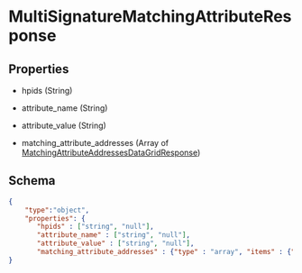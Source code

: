 # MultiSignatureMatchingAttributeResponse
## Properties
- hpids (String)

   
- attribute_name (String)

   
- attribute_value (String)

   
- matching_attribute_addresses (Array of [MatchingAttributeAddressesDataGridResponse](MatchingAttributeAddressesDataGridResponse.md))

   

## Schema
```json
{
    "type":"object",
    "properties": {
       "hpids" : ["string", "null"],
       "attribute_name" : ["string", "null"],
       "attribute_value" : ["string", "null"],
       "matching_attribute_addresses" : {"type" : "array", "items" : {"$ref" : "/schemas/MatchingAttributeAddressesDataGrid"}
}
```

